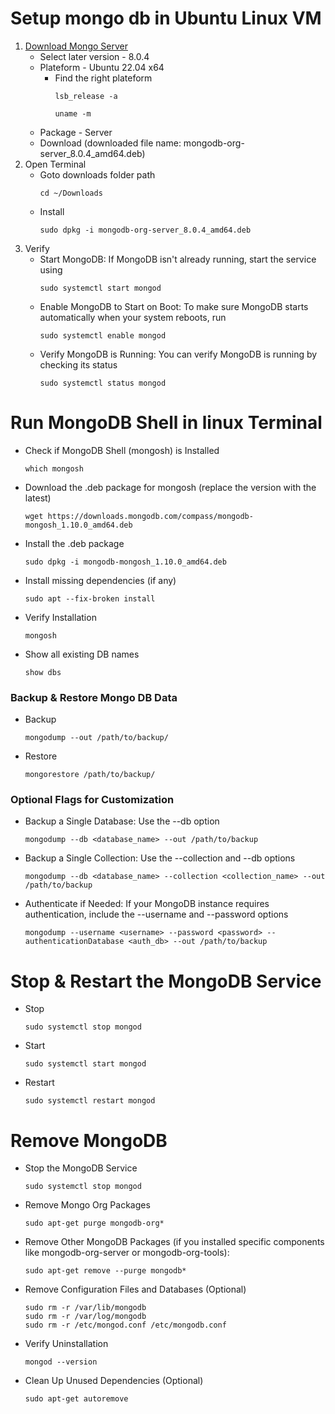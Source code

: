# Setup mongo db in Ubuntu Linux VM

1. [Download Mongo Server](https://www.mongodb.com/try/download/community)
   - Select later version - 8.0.4
   - Plateform - Ubuntu 22.04 x64
     - Find the right plateform
        ```
        lsb_release -a
        ```
        ```
        uname -m
        ```
   - Package - Server
   - Download (downloaded file name: mongodb-org-server_8.0.4_amd64.deb)
2. Open Terminal
   - Goto downloads folder path
        ```
        cd ~/Downloads
        ```
   - Install
        ```
        sudo dpkg -i mongodb-org-server_8.0.4_amd64.deb
        ```
3. Verify
   - Start MongoDB: If MongoDB isn't already running, start the service using
        ```
        sudo systemctl start mongod
        ```
   - Enable MongoDB to Start on Boot: To make sure MongoDB starts automatically when your system reboots, run
        ```
        sudo systemctl enable mongod
        ```
   - Verify MongoDB is Running: You can verify MongoDB is running by checking its status
        ```
        sudo systemctl status mongod
        ```

# Run MongoDB Shell in linux Terminal
-  Check if MongoDB Shell (mongosh) is Installed
    ```
    which mongosh
    ```
-  Download the .deb package for mongosh (replace the version with the latest)
    ```
    wget https://downloads.mongodb.com/compass/mongodb-mongosh_1.10.0_amd64.deb
    ```
-  Install the .deb package
    ```
    sudo dpkg -i mongodb-mongosh_1.10.0_amd64.deb
    ```
-  Install missing dependencies (if any)
    ```
    sudo apt --fix-broken install
    ```
-  Verify Installation
    ```
    mongosh
    ```
-  Show all existing DB names
    ```
    show dbs
    ```




### Backup & Restore Mongo DB Data
   - Backup
        ```
        mongodump --out /path/to/backup/
        ```
   - Restore
        ```
        mongorestore /path/to/backup/
        ```

### Optional Flags for Customization
   - Backup a Single Database: Use the --db option
        ```
        mongodump --db <database_name> --out /path/to/backup
        ```
   - Backup a Single Collection: Use the --collection and --db options
        ```
        mongodump --db <database_name> --collection <collection_name> --out /path/to/backup
        ```
   - Authenticate if Needed: If your MongoDB instance requires authentication, include the --username and --password options
        ```
        mongodump --username <username> --password <password> --authenticationDatabase <auth_db> --out /path/to/backup
        ```

# Stop & Restart the MongoDB Service
   - Stop
        ```
        sudo systemctl stop mongod
        ```
   - Start
        ```
        sudo systemctl start mongod
        ```
   - Restart
        ```
        sudo systemctl restart mongod
        ```

# Remove MongoDB
   - Stop the MongoDB Service
        ```
        sudo systemctl stop mongod
        ```
   - Remove Mongo Org Packages
        ```
        sudo apt-get purge mongodb-org*
        ```
   - Remove Other MongoDB Packages (if you installed specific components like mongodb-org-server or mongodb-org-tools):
        ```
        sudo apt-get remove --purge mongodb*
        ```
   - Remove Configuration Files and Databases (Optional)
        ```
        sudo rm -r /var/lib/mongodb
        sudo rm -r /var/log/mongodb
        sudo rm -r /etc/mongod.conf /etc/mongodb.conf
        ```
   - Verify Uninstallation
        ```
        mongod --version
        ```
   - Clean Up Unused Dependencies (Optional)
        ```
        sudo apt-get autoremove
        ```
